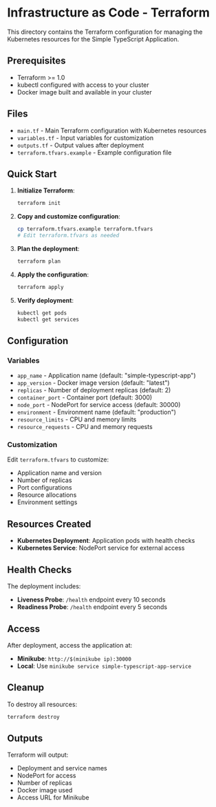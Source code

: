 # Infrastructure as Code - Terraform

This directory contains the Terraform configuration for managing the Kubernetes resources for the Simple TypeScript Application.

## Prerequisites

- Terraform >= 1.0
- kubectl configured with access to your cluster
- Docker image built and available in your cluster

## Files

- `main.tf` - Main Terraform configuration with Kubernetes resources
- `variables.tf` - Input variables for customization
- `outputs.tf` - Output values after deployment
- `terraform.tfvars.example` - Example configuration file

## Quick Start

1. **Initialize Terraform**:
   ```bash
   terraform init
   ```

2. **Copy and customize configuration**:
   ```bash
   cp terraform.tfvars.example terraform.tfvars
   # Edit terraform.tfvars as needed
   ```

3. **Plan the deployment**:
   ```bash
   terraform plan
   ```

4. **Apply the configuration**:
   ```bash
   terraform apply
   ```

5. **Verify deployment**:
   ```bash
   kubectl get pods
   kubectl get services
   ```

## Configuration

### Variables

- `app_name` - Application name (default: "simple-typescript-app")
- `app_version` - Docker image version (default: "latest")
- `replicas` - Number of deployment replicas (default: 2)
- `container_port` - Container port (default: 3000)
- `node_port` - NodePort for service access (default: 30000)
- `environment` - Environment name (default: "production")
- `resource_limits` - CPU and memory limits
- `resource_requests` - CPU and memory requests

### Customization

Edit `terraform.tfvars` to customize:
- Application name and version
- Number of replicas
- Port configurations
- Resource allocations
- Environment settings

## Resources Created

- **Kubernetes Deployment**: Application pods with health checks
- **Kubernetes Service**: NodePort service for external access

## Health Checks

The deployment includes:
- **Liveness Probe**: `/health` endpoint every 10 seconds
- **Readiness Probe**: `/health` endpoint every 5 seconds

## Access

After deployment, access the application at:
- **Minikube**: `http://$(minikube ip):30000`
- **Local**: Use `minikube service simple-typescript-app-service`

## Cleanup

To destroy all resources:
```bash
terraform destroy
```

## Outputs

Terraform will output:
- Deployment and service names
- NodePort for access
- Number of replicas
- Docker image used
- Access URL for Minikube
